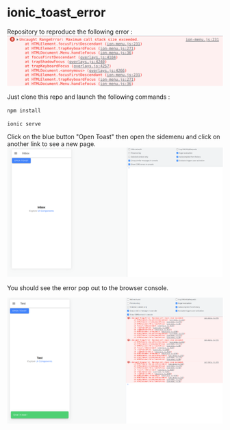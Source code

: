 # ionic_toast_error

Repository to reproduce the following error :
![Screenshot](screenshot.png)

Just clone this repo and launch the following commands :

`npm install`

`ionic serve`

Click on the blue button "Open Toast" then open the sidemenu and click on another link to see a new page. 
![Screenshot](screenshot2.png)


You should see the error pop out to the browser console. 

![Screenshot](screenshot3.png)
